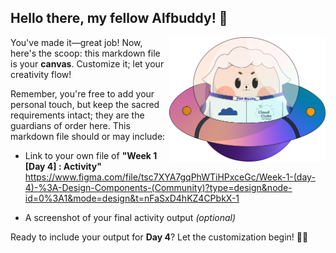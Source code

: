 ## Hello there, my fellow Alfbuddy! 💖

<img align="right" width="250px" src="../../assets/alf/alf-ufo.png">

You've made it—great job! Now, here's the scoop: this markdown file is your **canvas**. Customize it; let your creativity flow!

Remember, you're free to add your personal touch, but keep the sacred requirements intact; they are the guardians of order here. This markdown file should or may include:

-   Link to your own file of **"Week 1 [Day 4] : Activity"**
    https://www.figma.com/file/tsc7XYA7gqPhWTiHPxceGc/Week-1-(day-4)-%3A-Design-Components-(Community)?type=design&node-id=0%3A1&mode=design&t=nFaSxD4hKZ4CPbkX-1
    
-   A screenshot of your final activity output _(optional)_

Ready to include your output for **Day 4**? Let the customization begin! 🚀✨

<!-- You may now delete and modify the content of this file -->
